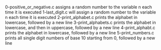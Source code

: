 0-positive_or_negative.c assigns a random number to the variable n each time it is executed
1-last_digit.c will assign a random number to the variable n each time it is executed
2-print_alphabet.c prints the alphabet in lowercase, followed by a new line
3-print_alphabets.c prints the alphabet in lowercase, and then in uppercase, followed by a new line
4-print_alphabt.c prints the alphabet in lowercase, followed by a new line
5-print_numbers.c prints all single digit numbers of base 10 starting from 0, followed by a new line
